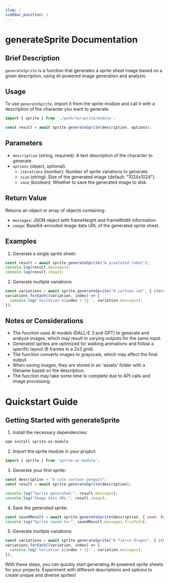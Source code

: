 ```yaml
---
slug: /
sidebar_position: 1
---
```

# generateSprite Documentation

## Brief Description
`generateSprite` is a function that generates a sprite sheet image based on a given description, using AI-powered image generation and analysis.

## Usage
To use `generateSprite`, import it from the sprite module and call it with a description of the character you want to generate.

```javascript
import { sprite } from './path/to/sprite/module';

const result = await sprite.generateSprite(description, options);
```

## Parameters
- `description` (string, required): A text description of the character to generate.
- `options` (object, optional):
  - `iterations` (number): Number of sprite variations to generate.
  - `size` (string): Size of the generated image (default: "1024x1024").
  - `save` (boolean): Whether to save the generated image to disk.

## Return Value
Returns an object or array of objects containing:
- `messages`: JSON object with frameHeight and frameWidth information.
- `image`: Base64-encoded image data URL of the generated sprite sheet.

## Examples

1. Generate a single sprite sheet:
```javascript
const result = await sprite.generateSprite("A pixelated robot");
console.log(result.messages);
console.log(result.image);
```

2. Generate multiple variations:
```javascript
const variations = await sprite.generateSprite("A cartoon cat", { iterations: 3 });
variations.forEach((variation, index) => {
  console.log(`Variation ${index + 1}:`, variation.messages);
});
```

## Notes or Considerations
- The function uses AI models (DALL-E 3 and GPT) to generate and analyze images, which may result in varying outputs for the same input.
- Generated sprites are optimized for walking animations and follow a specific layout (6 frames in a 2x3 grid).
- The function converts images to grayscale, which may affect the final output.
- When saving images, they are stored in an 'assets' folder with a filename based on the description.
- The function may take some time to complete due to API calls and image processing.

# Quickstart Guide

## Getting Started with generateSprite

1. Install the necessary dependencies:
```bash
npm install sprite-ai-module
```

2. Import the sprite module in your project:
```javascript
import { sprite } from 'sprite-ai-module';
```

3. Generate your first sprite:
```javascript
const description = "A cute cartoon penguin";
const result = await sprite.generateSprite(description);

console.log("Sprite generated:", result.messages);
console.log("Image data URL:", result.image);
```

4. Save the generated sprite:
```javascript
const savedResult = await sprite.generateSprite(description, { save: true });
console.log("Sprite saved to:", savedResult.messages.filePath);
```

5. Generate multiple variations:
```javascript
const variations = await sprite.generateSprite("A fierce dragon", { iterations: 3 });
variations.forEach((variation, index) => {
  console.log(`Variation ${index + 1}:`, variation.messages);
});
```

With these steps, you can quickly start generating AI-powered sprite sheets for your projects. Experiment with different descriptions and options to create unique and diverse sprites!
